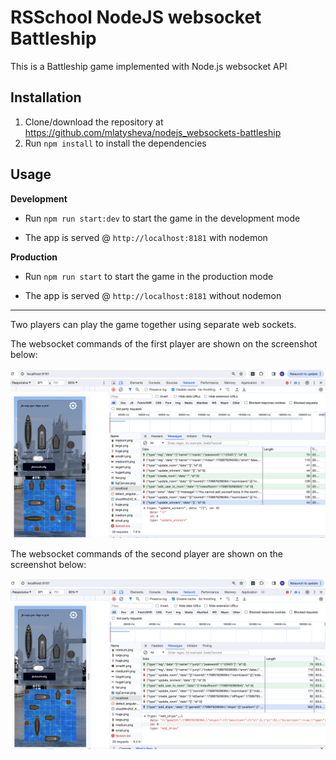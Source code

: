 # RSSchool NodeJS websocket Battleship
This is a Battleship game implemented with Node.js websocket API

## Installation
1. Clone/download the repository at https://github.com/mlatysheva/nodejs_websockets-battleship 
2. Run `npm install` to install the dependencies

## Usage
**Development**

- Run `npm run start:dev` to start the game in the development mode

* The app is served @ `http://localhost:8181` with nodemon

**Production**

- Run `npm run start` to start the game in the production mode

* The app is served @ `http://localhost:8181` without nodemon

---

Two players can play the game together using separate web sockets.

The websocket commands of the first player are shown on the screenshot below:

![First player](./screenshots/First_player_commands.png)

The websocket commands of the second player are shown on the screenshot below:

![Second player](./screenshots/Second_player_commands.png)